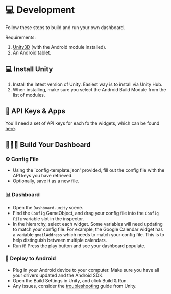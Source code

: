 # 💻 Development

Follow these steps to build and run your own dashboard.

Requirements:
1. [Unity3D](https://unity.com) (with the Android module installed).
2. An Android tablet.

## 💻 Install Unity
1. Install the latest version of Unity. Easiest way is to install via Unity Hub.
2. When installing, make sure you select the Android Build Module from the list of modules.

## 🔑 API Keys & Apps
You'll need a set of API keys for each fo the widgets, which can be found [here](GETTING&#32;STARTED.md).

## 👷🏻‍♂️ Build Your Dashboard

### ⚙️ Config File
* Using the `config-template.json' provided, fill out the config file with the API keys you have retrieved. 
* Optionally, save it as a new file.

### 📊 Dashboard
* Open the `Dashboard.unity` scene.
* Find the `Config` GameObject, and drag your config file into the `Config File` variable slot in the inspector.
* In the hierarchy, select each widget. Some variables will need updating to match your config file. For example, the Google Calendar widget has a variable `gmailAddress` which needs to match your config file. This is to help distinguish between multiple calendars.
* Run it! Press the play button and see your dashboard populate.

### 📱 Deploy to Android
* Plug in your Android device to your computer. Make sure you have all your drivers updated and the Android SDK.
* Open the Build Settings in Unity, and click Build & Run.
* Any issues, consider the [troubleshooting](https://docs.unity3d.com/Manual/TroubleShootingAndroid.html) guide from Unity.
